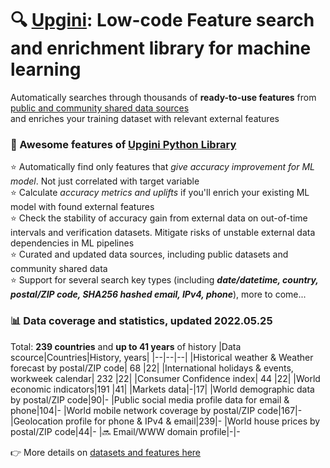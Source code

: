 # 🔍 [Upgini](https://upgini.com): Low-code Feature search and enrichment library for machine learning  
Automatically searches through thousands of **ready-to-use features** from [public and community shared data sources](https://upgini.com/#data_sources)  
and enriches your training dataset with relevant external features

### 🚀 Awesome features of [Upgini Python Library](https://github.com/upgini/upgini)
⭐️ Automatically find only features that *give accuracy improvement for ML model*. Not just correlated with target variable    
⭐️ Calculate *accuracy metrics and uplifts* if you'll enrich your existing ML model with found external features   
⭐️ Check the stability of accuracy gain from external data on out-of-time intervals and verification datasets. Mitigate risks of unstable external data dependencies in ML pipelines   
⭐️ Curated and updated data sources, including public datasets and community shared data   
⭐️ Support for several search key types (including <i>**date/datetime, country, postal/ZIP code, SHA256 hashed email, IPv4, phone**</i>), more to come... 
### 📊 Data coverage and statistics, updated 2022.05.25
Total: **239 countries** and **up to 41 years** of history
|Data scource|Countries|History, years|
|--|--|--|
|Historical weather & Weather forecast by postal/ZIP code| 68 |22|
|International holidays & events, workweek calendar| 232 |22|
|Consumer Confidence index| 44 |22|
|World economic indicators|191 |41|
|Markets data|-|17|
|World demographic data by postal/ZIP code|90|-
|Public social media profile data for email & phone|104|-
|World mobile network coverage by postal/ZIP code|167|-
|Geolocation profile for phone & IPv4 & email|239|-
|World house prices by postal/ZIP code|44|-
|🔜 Email/WWW domain profile|-|-

👉 More details on [datasets and features here](https://upgini.com/#data_sources)
 
